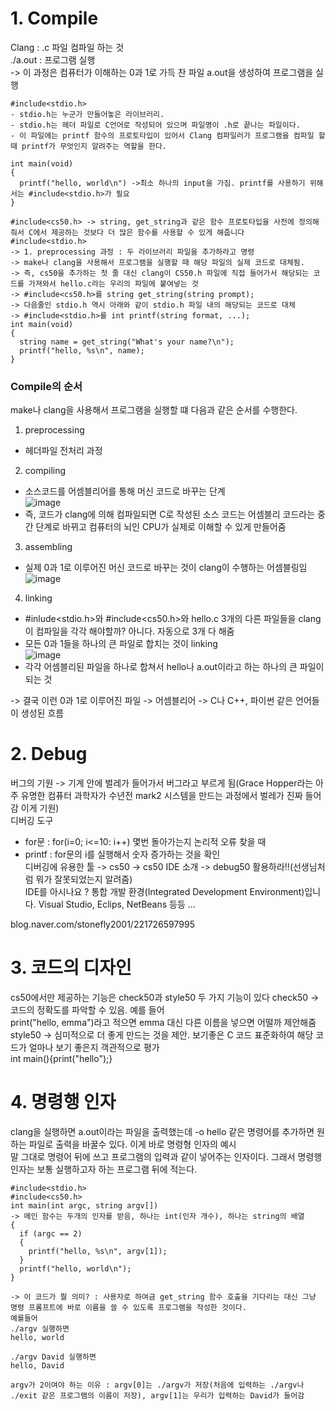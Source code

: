 # 1. Compile
Clang : .c 파일 컴파일 하는 것   
./a.out : 프로그램 실행   
-> 이 과정은 컴퓨터가 이해하는 0과 1로 가득 찬 파일 a.out을 생성하여 프로그램을 실행   
```
#include<stdio.h>
- stdio.h는 누군가 만들어놓은 라이브러리. 
- stdio.h는 헤더 파일로 C언어로 작성되어 있으며 파일명이 .h로 끝나는 파일이다. 
- 이 파일에는 printf 함수의 프로토타입이 있어서 Clang 컴파일러가 프로그램을 컴파일 할 때 printf가 무엇인지 알려주는 역할을 한다.

int main(void)
{
  printf("hello, world\n") ->최소 하나의 input을 가짐. printf를 사용하기 위해서는 #include<stdio.h>가 필요
}
```

```
#include<cs50.h> -> string, get_string과 같은 함수 프로토타입을 사전에 정의해줘서 C에서 제공하는 것보다 더 많은 함수를 사용할 수 있게 해줍니다
#include<stdio.h>   
-> 1. preprocessing 과정 : 두 라이브러리 파일을 추가하라고 명령
-> make나 clang을 사용해서 프로그램을 실행할 때 해당 파일의 실제 코드로 대체됨.   
-> 즉, cs50을 추가하는 첫 줄 대신 clang이 CS50.h 파일에 직접 들어가서 해당되는 코드를 가져와서 hello.c라는 우리의 파일에 붙여넣는 것   
-> #include<cs50.h>를 string get_string(string prompt); 
-> 다음줄인 stdio.h 역시 아래와 같이 stdio.h 파일 내의 해당되는 코드로 대체
-> #include<stdio.h>를 int printf(string format, ...); 
int main(void)
{
  string name = get_string("What's your name?\n");
  printf("hello, %s\n", name);
}
```

### Compile의 순서
make나 clang을 사용해서 프로그램을 실행할 떄 다음과 같은 순서를 수행한다.   
1. preprocessing   
 - 헤더파일 전처리 과정   
   
2. compiling   
 - 소스코드를 어셈블리어를 통해 머신 코드로 바꾸는 단계   
![image](https://user-images.githubusercontent.com/59759468/121644186-aa590800-cacd-11eb-885d-e98af754d6f6.png)   
 - 즉, 코드가 clang에 의해 컴파일되면 C로 작성된 소스 코드는 어셈블리 코드라는 중간 단계로 바뀌고 컴퓨터의 뇌인 CPU가 실제로 이해할 수 있게 만들어줌   
   
3. assembling   
 - 실제 0과 1로 이루어진 머신 코드로 바꾸는 것이 clang이 수행하는 어셈블링임   
![image](https://user-images.githubusercontent.com/59759468/121644747-5d296600-cace-11eb-95d6-1db9ffae867a.png)   

4. linking   
 - #inlude<stdio.h>와 #include<cs50.h>와 hello.c 3개의 다른 파일들을 clang이 컴파일을 각각 해야할까? 아니다. 자동으로 3개 다 해줌   
 - 모든 0과 1들을 하나의 큰 파일로 합치는 것이 linking   
![image](https://user-images.githubusercontent.com/59759468/121647112-fd808a00-cad0-11eb-8925-f10a2b74fb84.png)   
 - 각각 어셈블리된 파일을 하나로 합쳐서 hello나 a.out이라고 하는 하나의 큰 파일이 되는 것   
   
   
-> 결국 이런 0과 1로 이루어진 파일 -> 어셈블리어 -> C나 C++, 파이썬 같은 언어들이 생성된 흐름   

# 2. Debug
버그의 기원 -> 기계 안에 벌레가 들어가서 버그라고 부르게 됨(Grace Hopper라는 아주 유명한 컴퓨터 과학자가 수년전 mark2 시스템을 만드는 과정에서 벌레가 진짜 들어감 이게 기원)   
디버깅 도구   
- for문 : for(i=0; i<=10: i++) 몇번 돌아가는지 논리적 오류 찾을 때
- printf : for문의 i를 실행해서 숫자 증가하는 것을 확인   
디버깅에 유용한 툴 -> cs50 -> cs50 IDE 소개 -> debug50 활용하라!!(선생님처럼 뭐가 잘못되었는지 알려줌)   
IDE를 아시나요 ? 통합 개발 환경(Integrated Development Environment)입니다. Visual Studio, Eclips, NetBeans 등등 ...   

blog.naver.com/stonefly2001/221726597995   

# 3. 코드의 디자인
cs50에서만 제공하는 기능은 check50과 style50 두 가지 기능이 있다 
check50 -> 코드의 정확도를 파악할 수 있음. 예를 들어     
print("hello, emma")라고 적으면 emma 대신 다른 이름을 넣으면 어떨까 제안해줌   
style50 -> 심미적으로 더 좋게 만드는 것을 제안. 보기좋은 C 코드 표준화하여 해당 코드가 얼마나 보기 좋은지 객관적으로 평가   
int main(){print("hello");}   
   
# 4. 명령행 인자
clang을 실행하면 a.out이라는 파일을 출력했는데 -o hello 같은 명령어를 추가하면 원하는 파일로 출력을 바꿀수 있다. 이게 바로 명령형 인자의 예시   
말 그대로 명령어 뒤에 쓰고 프로그램의 입력과 같이 넣어주는 인자이다. 그래서 명령행 인자는 보통 실행하고자 하는 프로그램 뒤에 적는다.   
```
#include<stdio.h>
#include<cs50.h>
int main(int argc, string argv[])
-> 메인 함수는 두개의 인자를 받음, 하나는 int(인자 개수), 하나는 string의 배열
{
  if (argc == 2)
  {
    printf("hello, %s\n", argv[1]);
  }
  printf("hello, world\n");
}

-> 이 코드가 뭘 의미? : 사용자로 하여금 get_string 함수 호출을 기다리는 대신 그냥 명령 프롬프트에 바로 이름을 쓸 수 있도록 프로그램을 작성한 것이다.
예를들어
./argv 실행하면
hello, world

./argv David 실행하면
hello, David

argv가 2이여야 하는 이유 : argv[0]는 ./argv가 저장(처음에 입력하는 ./argv나 ./exit 같은 프로그램의 이름이 저장), argv[1]는 우리가 입력하는 David가 들어감
```
